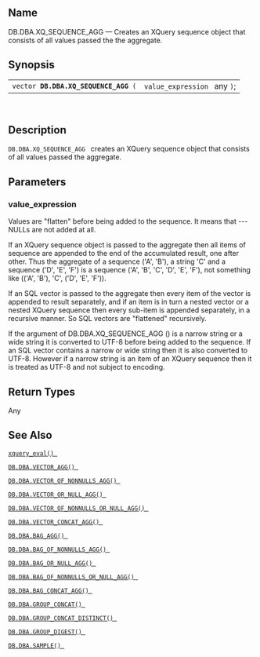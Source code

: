 <div id="fn_xq_sequence_agg" class="refentry">

<div class="titlepage">

</div>

<div class="refnamediv">

## Name

DB.DBA.XQ_SEQUENCE_AGG — Creates an XQuery sequence object that consists
of all values passed the the aggregate.

</div>

<div class="refsynopsisdiv">

## Synopsis

<div id="fsyn_xq_sequence_agg" class="funcsynopsis">

|                                           |                              |
|-------------------------------------------|------------------------------|
| `vector `**`DB.DBA.XQ_SEQUENCE_AGG`**` (` | `value_expression ` any `)`; |

<div class="funcprototype-spacer">

 

</div>

</div>

</div>

<div id="desc_xq_sequence_agg" class="refsect1">

## Description

`DB.DBA.XQ_SEQUENCE_AGG ` creates an XQuery sequence object that
consists of all values passed the aggregate.

</div>

<div id="params_xq_sequence_agg" class="refsect1">

## Parameters

<div id="id79470" class="refsect2">

### value_expression

Values are "flatten" before being added to the sequence. It means that
--- NULLs are not added at all.

If an XQuery sequence object is passed to the aggregate then all items
of sequence are appended to the end of the accumulated result, one after
other. Thus the aggregate of a sequence ('A', 'B'), a string 'C' and a
sequence ('D', 'E', 'F') is a sequence ('A', 'B', 'C', 'D', 'E', 'F'),
not something like (('A', 'B'), 'C', ('D', 'E', 'F')).

If an SQL vector is passed to the aggregate then every item of the
vector is appended to result separately, and if an item is in turn a
nested vector or a nested XQuery sequence then every sub-item is
appended separately, in a recursive manner. So SQL vectors are
"flattened" recursively.

If the argument of DB.DBA.XQ_SEQUENCE_AGG () is a narrow string or a
wide string it is converted to UTF-8 before being added to the sequence.
If an SQL vector contains a narrow or wide string then it is also
converted to UTF-8. However if a narrow string is an item of an XQuery
sequence then it is treated as UTF-8 and not subject to encoding.

</div>

</div>

<div id="ret_xq_sequence_agg" class="refsect1">

## Return Types

Any

</div>

<div id="seealso_xq_sequence_agg" class="refsect1">

## See Also

<a href="fn_xquery_eval.html" class="link" title="xquery_eval"><code
class="function">xquery_eval() </code></a>

<a href="fn_vector_agg.html" class="link"
title="DB.DBA.VECTOR_AGG"><code
class="function">DB.DBA.VECTOR_AGG() </code></a>

<a href="fn_vector_of_nonnulls_agg.html" class="link"
title="DB.DBA.VECTOR_OF_NONNULLS_AGG"><code
class="function">DB.DBA.VECTOR_OF_NONNULLS_AGG() </code></a>

<a href="fn_vector_or_null_agg.html" class="link"
title="DB.DBA.VECTOR_OR_NULL_AGG"><code
class="function">DB.DBA.VECTOR_OR_NULL_AGG() </code></a>

<a href="fn_vector_of_nonnulls_or_null_agg.html" class="link"
title="DB.DBA.VECTOR_OF_NONNULLS_OR_NULL_AGG"><code
class="function">DB.DBA.VECTOR_OF_NONNULLS_OR_NULL_AGG() </code></a>

<a href="fn_vector_concat_agg.html" class="link"
title="DB.DBA.VECTOR_CONCAT_AGG"><code
class="function">DB.DBA.VECTOR_CONCAT_AGG() </code></a>

<a href="fn_bag_agg.html" class="link" title="DB.DBA.BAG_AGG"><code
class="function">DB.DBA.BAG_AGG() </code></a>

<a href="fn_bag_of_nonnulls_agg.html" class="link"
title="DB.DBA.BAG_OF_NONNULLS_AGG"><code
class="function">DB.DBA.BAG_OF_NONNULLS_AGG() </code></a>

<a href="fn_bag_or_null_agg.html" class="link"
title="DB.DBA.BAG_OR_NULL_AGG"><code
class="function">DB.DBA.BAG_OR_NULL_AGG() </code></a>

<a href="fn_bag_of_nonnulls_or_null_agg.html" class="link"
title="DB.DBA.BAG_OF_NONNULLS_OR_NULL_AGG"><code
class="function">DB.DBA.BAG_OF_NONNULLS_OR_NULL_AGG() </code></a>

<a href="fn_bag_concat_agg.html" class="link"
title="DB.DBA.BAG_CONCAT_AGG"><code
class="function">DB.DBA.BAG_CONCAT_AGG() </code></a>

<a href="fn_group_concat.html" class="link"
title="DB.DBA.GROUP_CONCAT"><code
class="function">DB.DBA.GROUP_CONCAT() </code></a>

<a href="fn_group_concat_distinct.html" class="link"
title="DB.DBA.GROUP_CONCAT_DISTINCT"><code
class="function">DB.DBA.GROUP_CONCAT_DISTINCT() </code></a>

<a href="fn_group_digest.html" class="link"
title="DB.DBA.GROUP_DIGEST"><code
class="function">DB.DBA.GROUP_DIGEST() </code></a>

<a href="fn_sample.html" class="link" title="DB.DBA.SAMPLE"><code
class="function">DB.DBA.SAMPLE() </code></a>

</div>

</div>
